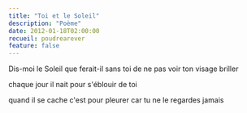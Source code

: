 ```yaml
---
title: "Toi et le Soleil"
description: "Poème"
date: 2012-01-18T02:00:00
recueil: poudrearever
feature: false
---
```


Dis-moi
le Soleil que ferait-il sans toi
de ne pas voir ton visage briller

chaque jour il nait pour s'éblouir de toi

quand il se cache c'est pour pleurer
car tu ne le regardes jamais
